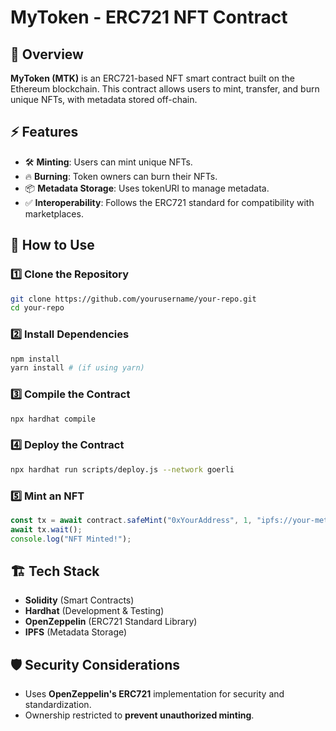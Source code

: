 # MyToken - ERC721 NFT Contract

## 📌 Overview
**MyToken (MTK)** is an ERC721-based NFT smart contract built on the Ethereum blockchain. This contract allows users to mint, transfer, and burn unique NFTs, with metadata stored off-chain.

## ⚡ Features
- 🛠 **Minting**: Users can mint unique NFTs.
- 🔥 **Burning**: Token owners can burn their NFTs.
- 📦 **Metadata Storage**: Uses tokenURI to manage metadata.
- ✅ **Interoperability**: Follows the ERC721 standard for compatibility with marketplaces.

## 🚀 How to Use

### 1️⃣ **Clone the Repository**
```bash
git clone https://github.com/yourusername/your-repo.git
cd your-repo
```

### 2️⃣ **Install Dependencies**
```bash
npm install
yarn install # (if using yarn)
```

### 3️⃣ **Compile the Contract**
```bash
npx hardhat compile
```

### 4️⃣ **Deploy the Contract**
```bash
npx hardhat run scripts/deploy.js --network goerli
```

### 5️⃣ **Mint an NFT**
```javascript
const tx = await contract.safeMint("0xYourAddress", 1, "ipfs://your-metadata-uri");
await tx.wait();
console.log("NFT Minted!");
```

## 🏗 Tech Stack
- **Solidity** (Smart Contracts)
- **Hardhat** (Development & Testing)
- **OpenZeppelin** (ERC721 Standard Library)
- **IPFS** (Metadata Storage)

## 🛡 Security Considerations
- Uses **OpenZeppelin's ERC721** implementation for security and standardization.
- Ownership restricted to **prevent unauthorized minting**.